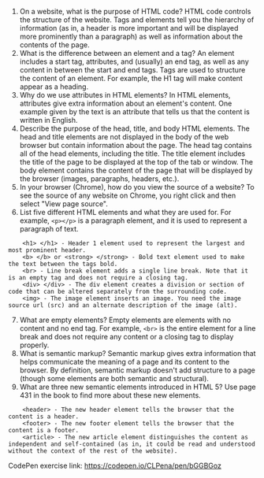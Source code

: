 1.  On a website, what is the purpose of HTML code?
    HTML code controls the structure of the website. Tags and elements tell you the hierarchy of information (as in, a header is more important and will be displayed more prominently than a paragraph) as well as information about the contents of the page.
2.  What is the difference between an element and a tag?
    An element includes a start tag, attributes, and (usually) an end tag, as well as any content in between the start and end tags. Tags are used to structure the content of an element. For example, the H1 tag will make content appear as a heading.
3.  Why do we use attributes in HTML elements?
    In HTML elements, attributes give extra information about an element's content. One example given by the text is an attribute that tells us that the content is written in English.
4.  Describe the purpose of the head, title, and body HTML elements.
    The head and title elements are not displayed in the body of the web browser but contain information about the page. The head tag contains all of the head elements, including the title. The title element includes the title of the page to be displayed at the top of the tab or window. The body element contains the content of the page that will be displayed by the browser (images, paragraphs, headers, etc.).
5.  In your browser (Chrome), how do you view the source of a website?
    To see the source of any website on Chrome, you right click and then select "View page source".
6.  List five different HTML elements and what they are used for. For example, `<p></p>` is a paragraph element, and it is used to represent a paragraph of text.
```
    <h1> </h1> - Header 1 element used to represent the largest and most prominent header.
    <b> </b> or <strong> </strong> - Bold text element used to make the text between the tags bold.
    <br> - Line break element adds a single line break. Note that it is an empty tag and does not require a closing tag.
    <div> </div> - The div element creates a division or section of code that can be altered separately from the surrounding code.
    <img> - The image element inserts an image. You need the image source url (src) and an alternate description of the image (alt).
```
7.  What are empty elements?
    Empty elements are elements with no content and no end tag. For example, `<br>` is the entire element for a line break and does not require any content or a closing tag to display properly.
8.  What is semantic markup?
    Semantic markup gives extra information that helps communicate the meaning of a page and its content to the browser. By definition, semantic markup doesn't add structure to a page (though some elements are both semantic and structural).
9.  What are three new semantic elements introduced in HTML 5? Use page 431 in the book to find more about these new elements.
```
    <header> - The new header element tells the browser that the content is a header.
    <footer> - The new footer element tells the browser that the content is a footer.
    <article> - The new article element distinguishes the content as independent and self-contained (as in, it could be read and understood without the context of the rest of the website).
```

CodePen exercise link: https://codepen.io/CLPena/pen/bGGBGoz
